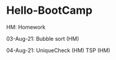 # Hello-BootCamp

HM: Homework

03-Aug-21: 
          Bubble sort (HM)

04-Aug-21:
          UniqueCheck (HM)
          TSP (HM)
          
          
      
